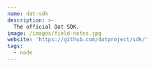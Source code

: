 ```yaml
---
name: dat-sdk
description: >-
  The official Dat SDK.
image: /images/field-notes.jpg
website: 'https://github.com/datproject/sdk/'
tags:
  - node
---
```

